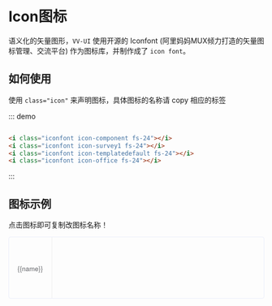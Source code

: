 <script>
  var iconList = require('../icon.json');

  export default {
    data() {
      return {
        icons: iconList
      };
    },
    methods: {
      onCopy: function (e) {
        alert('复制成功: ' + e.text + '！')
      },
      onError: function (e) {
        alert('复制失败，请重试！')
      }
    }
  }
</script>
<style lang="less">
  .demo-icon .source > i {
    font-size: 24px;
    color: #8492a6;
    margin: 0 20px;
    font-size: 1.5em;
    vertical-align: middle;
  }

  .demo-icon .source > button {
    margin: 0 20px;
  }

  .icon-list {
    overflow: hidden;
    list-style: none;
    padding: 0;
    border: solid 1px #eaeefb;
    border-radius: 4px;
  }
  .icon-list li {
    float: left;
    width: 16.66%;
    text-align: center;
    height: 120px;
    line-height: 120px;
    color: #666;
    font-size: 13px;
    transition: color .15s linear;

    border-right: 1px solid #eee;
    border-bottom: 1px solid #eee;
    margin-right: -1px;
    margin-bottom: -1px;
    span {
      display: inline-block;
      line-height: normal;
      vertical-align: middle;
      font-family: 'Helvetica Neue',Helvetica,'PingFang SC','Hiragino Sans GB','Microsoft YaHei',SimSun,sans-serif;
      color: #606266;
      cursor:pointer;
    }
    .lee-icon {
      display: block;
      font-size: 32px;
      margin-bottom: 15px;
      color: #606266;
    }
    &:hover {
      color: rgb(92, 182, 255);
    }
  }
</style>

# Icon图标

语义化的矢量图形，```VV-UI``` 使用开源的 Iconfont (阿里妈妈MUX倾力打造的矢量图标管理、交流平台) 作为图标库，并制作成了 ```icon font```。
## 如何使用

使用 ```class="icon"``` 来声明图标，具体图标的名称请 copy 相应的标签
<div class="demo-block">
  <lee-icon name="code" size="30" color="#666"></lee-icon>
  <lee-icon name="bags" size="30" color="#666"></lee-icon>
  <lee-icon name="task-management" size="30" color="#666"></lee-icon>
  <lee-icon name="video" size="30" color="#666"></lee-icon>
  <lee-icon name="favorites" size="30" color="#666"></lee-icon>
</div>

::: demo
```html

<i class="iconfont icon-component fs-24"></i>
<i class="iconfont icon-survey1 fs-24"></i>
<i class="iconfont icon-templatedefault fs-24"></i>
<i class="iconfont icon-office fs-24"></i>

```
:::

## 图标示例
点击图标即可复制改图标名称！

<ul class="icon-list">
  <li v-for="(name, index) in icons" :key="index">
    <span
      v-clipboard:copy="name"
      v-clipboard:success="onCopy"
      v-clipboard:error="onError"
    >
      <lee-icon :name="name"></lee-icon>
      {{name}}
    </span>
  </li>
</ul>
